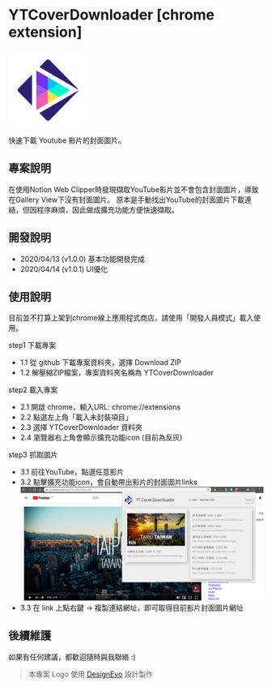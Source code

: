 ﻿# YTCoverDownloader [chrome extension]
![logo](/logo.png)

快速下載 Youtube 影片的封面圖片。

## 專案說明
在使用Notion Web Clipper時發現擷取YouTube影片並不會包含封面圖片，導致在Gallery View下沒有封面圖片。
原本是手動找出YouTube的封面圖片下載連結，但因程序麻煩，因此做成擴充功能方便快速擷取。

## 開發說明
- 2020/04/13 (v1.0.0) 基本功能開發完成
- 2020/04/14 (v1.0.1) UI優化

## 使用說明
目前並不打算上架到chrome線上應用程式商店，請使用「開發人員模式」載入使用。

step1 下載專案
- 1.1 從 github 下載專案資料夾，選擇 Download ZIP
- 1.2 解壓縮ZIP檔案，專案資料夾名稱為 YTCoverDownloader

step2 載入專案
- 2.1 開啟 chrome，輸入URL: chrome://extensions
- 2.2 點選左上角「載入未封裝項目」
- 2.3 選擇 YTCoverDownloader 資料夾
- 2.4 瀏覽器右上角會顯示擴充功能icon (目前為反灰)

step3 抓取圖片
- 3.1 前往YouTube，點選任意影片
- 3.2 點擊擴充功能icon，會自動帶出影片的封面圖片links
![click icon](/images/readme1.png)
- 3.3 在 link 上點右鍵 -> 複製連結網址，即可取得目前影片封面圖片網址


## 後續維護
如果有任何建議，都歡迎隨時與我聯絡 :)



>本專案 Logo 使用 [DesignEvo](https://www.designevo.com/tw/logo-maker/) 設計製作
